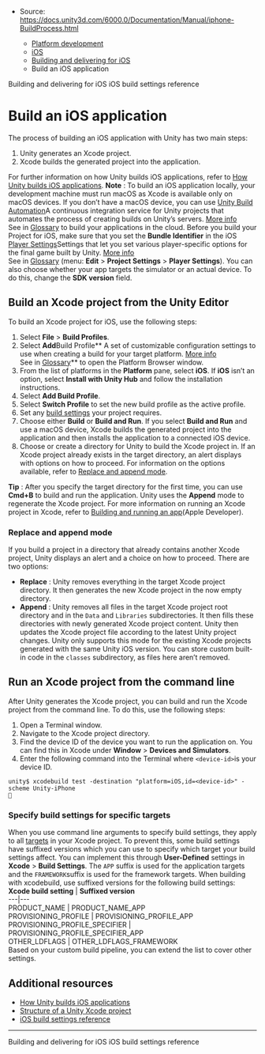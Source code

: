 * Source: https://docs.unity3d.com/6000.0/Documentation/Manual/iphone-BuildProcess.html

  * [Platform development ](https://docs.unity3d.com/6000.0/Documentation/Manual/PlatformSpecific.html)
  * [iOS](https://docs.unity3d.com/6000.0/Documentation/Manual/iphone.html)
  * [Building and delivering for iOS](https://docs.unity3d.com/6000.0/Documentation/Manual/ios-building-and-delivering.html)
  * Build an iOS application


[](https://docs.unity3d.com/6000.0/Documentation/Manual/ios-building-and-delivering.html)
Building and delivering for iOS
[](https://docs.unity3d.com/6000.0/Documentation/Manual/BuildSettingsiOS.html)
iOS build settings reference
# Build an iOS application
The process of building an iOS application with Unity has two main steps:
  1. Unity generates an Xcode project.
  2. Xcode builds the generated project into the application.


For further information on how Unity builds iOS applications, refer to [How Unity builds iOS applications](https://docs.unity3d.com/6000.0/Documentation/Manual/how-unity-builds-ios-applications.html).
**Note** : To build an iOS application locally, your development machine must run macOS as Xcode is available only on macOS devices. If you don’t have a macOS device, you can use [Unity Build Automation](https://docs.unity.com/ugs/en-us/manual/devops/manual/unity-build-automation)A continuous integration service for Unity projects that automates the process of creating builds on Unity’s servers. [More info](https://docs.unity.com/devops/en/manual/unity-build-automation)  
See in [Glossary](https://docs.unity3d.com/6000.0/Documentation/Manual/Glossary.html#UnityBuildAutomation) to build your applications in the cloud.
Before you build your Project for iOS, make sure that you set the **Bundle Identifier** in the iOS [Player Settings](https://docs.unity3d.com/6000.0/Documentation/Manual/class-PlayerSettingsiOS.html#other)Settings that let you set various player-specific options for the final game built by Unity. [More info](https://docs.unity3d.com/6000.0/Documentation/Manual/class-PlayerSettings.html)  
See in [Glossary](https://docs.unity3d.com/6000.0/Documentation/Manual/Glossary.html#PlayerSettings) (menu: **Edit** > **Project Settings** > **Player Settings**). You can also choose whether your app targets the simulator or an actual device. To do this, change the **SDK version** field.
## Build an Xcode project from the Unity Editor
To build an Xcode project for iOS, use the following steps:
  1. Select **File** > **Build Profiles**.
  2. Select **Add**Build Profile** A set of customizable configuration settings to use when creating a build for your target platform. [More info](https://docs.unity3d.com/6000.0/Documentation/Manual/build-profiles.html)  
See in [Glossary](https://docs.unity3d.com/6000.0/Documentation/Manual/Glossary.html#Buildprofile)** to open the Platform Browser window.
  3. From the list of platforms in the **Platform** pane, select **iOS**. If **iOS** isn’t an option, select **Install with Unity Hub** and follow the installation instructions.
  4. Select **Add Build Profile**.
  5. Select **Switch Profile** to set the new build profile as the active profile.
  6. Set any [build settings](https://docs.unity3d.com/6000.0/Documentation/Manual/BuildSettingsiOS.html) your project requires.
  7. Choose either **Build** or **Build and Run**. If you select **Build and Run** and use a macOS device, Xcode builds the generated project into the application and then installs the application to a connected iOS device.
  8. Choose or create a directory for Unity to build the Xcode project in. If an Xcode project already exists in the target directory, an alert displays with options on how to proceed. For information on the options available, refer to [Replace and append mode](https://docs.unity3d.com/6000.0/Documentation/Manual/iphone-BuildProcess.html#replace-and-append-mode).


**Tip** : After you specify the target directory for the first time, you can use **Cmd+B** to build and run the application. Unity uses the **Append** mode to regenerate the Xcode project.
For more information on running an Xcode project in Xcode, refer to [Building and running an app](https://developer.apple.com/documentation/xcode/building-and-running-an-app)(Apple Developer).
### Replace and append mode
If you build a project in a directory that already contains another Xcode project, Unity displays an alert and a choice on how to proceed. There are two options:
  * **Replace** : Unity removes everything in the target Xcode project directory. It then generates the new Xcode project in the now empty directory.
  * **Append** : Unity removes all files in the target Xcode project root directory and in the `Data` and `Libraries` subdirectories. It then fills these directories with newly generated Xcode project content. Unity then updates the Xcode project file according to the latest Unity project changes. Unity only supports this mode for the existing Xcode projects generated with the same Unity iOS version. You can store custom built-in code in the `classes` subdirectory, as files here aren’t removed.


## Run an Xcode project from the command line
After Unity generates the Xcode project, you can build and run the Xcode project from the command line. To do this, use the following steps:
  1. Open a Terminal window.
  2. Navigate to the Xcode project directory.
  3. Find the device ID of the device you want to run the application on. You can find this in Xcode under **Window** > **Devices and Simulators**.
  4. Enter the following command into the Terminal where `<device-id>`is your device ID.

```
unity$ xcodebuild test -destination "platform=iOS,id=<device-id>" -scheme Unity-iPhone

```

### Specify build settings for specific targets
When you use command line arguments to specify build settings, they apply to all [targets](https://docs.unity3d.com/6000.0/Documentation/Manual/StructureOfXcodeProject.html#Xcode-project-targets) in your Xcode project. To prevent this, some build settings have suffixed versions which you can use to specify which target your build settings affect. You can implement this through **User-Defined** settings in **Xcode** > **Build Settings**. The `APP` suffix is used for the application targets and the `FRAMEWORK`suffix is used for the framework targets. 
When building with xcodebuild, use suffixed versions for the following build settings:
**Xcode build setting** | **Suffixed version**  
---|---  
PRODUCT_NAME | PRODUCT_NAME_APP  
PROVISIONING_PROFILE | PROVISIONING_PROFILE_APP  
PROVISIONING_PROFILE_SPECIFIER | PROVISIONING_PROFILE_SPECIFIER_APP  
OTHER_LDFLAGS | OTHER_LDFLAGS_FRAMEWORK  
Based on your custom build pipeline, you can extend the list to cover other settings.
## Additional resources
  * [How Unity builds iOS applications](https://docs.unity3d.com/6000.0/Documentation/Manual/how-unity-builds-ios-applications.html)
  * [Structure of a Unity Xcode project](https://docs.unity3d.com/6000.0/Documentation/Manual/StructureOfXcodeProject.html)
  * [iOS build settings reference](https://docs.unity3d.com/6000.0/Documentation/Manual/BuildSettingsiOS.html)


* * *
[](https://docs.unity3d.com/6000.0/Documentation/Manual/ios-building-and-delivering.html)
Building and delivering for iOS
[](https://docs.unity3d.com/6000.0/Documentation/Manual/BuildSettingsiOS.html)
iOS build settings reference
